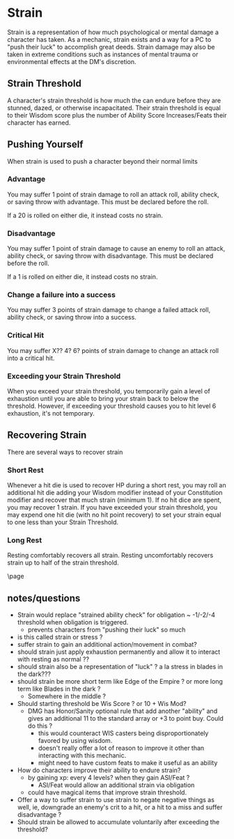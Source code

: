 # Strain

Strain is a representation of how much psychological or mental damage a character has taken. As a mechanic, strain exists and a way for a PC to "push their luck" to accomplish great deeds. Strain damage may also be taken in extreme conditions such as instances of mental trauma or environmental effects at the DM's discretion.

## Strain Threshold

A character's strain threshold is how much the can endure before they are stunned, dazed, or otherwise incapacitated. Their strain threshold is equal to their Wisdom score plus the number of Ability Score Increases/Feats their character has earned.

## Pushing Yourself

When strain is used to push a character beyond their normal limits

### Advantage

You may suffer 1 point of strain damage to roll an attack roll, ability check, or saving throw with advantage. This must be declared before the roll.

If a 20 is rolled on either die, it instead costs no strain.

### Disadvantage

You may suffer 1 point of strain damage to cause an enemy to roll an attack, ability check, or saving throw with disadvantage. This must be declared before the roll.

If a 1 is rolled on either die, it instead costs no strain.

### Change a failure into a success

You may suffer 3 points of strain damage to change a failed attack roll, ability check, or saving throw into a success.

### Critical Hit

You may suffer X?? 4? 6? points of strain damage to change an attack roll into a critical hit.

### Exceeding your Strain Threshold

When you exceed your strain threshold, you temporarily gain a level of exhaustion until you are able to bring your strain back to below the threshold. However, if exceeding your threshold causes you to hit level 6 exhaustion, it's not temporary.

## Recovering Strain

There are several ways to recover strain

### Short Rest

Whenever a hit die is used to recover HP during a short rest, you may roll an additional hit die adding your Wisdom modifier instead of your Constitution modifier and recover that much strain (minimum 1). If no hit dice are spent, you may recover 1 strain. If you have exceeded your strain threshold, you may expend one hit die (with no hit point recovery) to set your strain equal to one less than your Strain Threshold.

### Long Rest

Resting comfortably recovers all strain. Resting uncomfortably recovers strain up to half of the strain threshold.

\page

## notes/questions

* Strain would replace "strained ability check" for obligation ~ -1/-2/-4 threshold when obligation is triggered.
    * prevents characters from "pushing their luck" so much
* is this called strain or stress ?
* suffer strain to gain an additional action/movement in combat?
* should strain just apply exhaustion permanently and allow it to interact with resting as normal ??
* should strain also be a representation of "luck" ? a la stress in blades in the dark???
* should strain be more short term like Edge of the Empire ? or more long term like Blades in the dark ?
    * Somewhere in the middle ?
* Should starting threshold be Wis Score ? or 10 + Wis Mod?
    * DMG has Honor/Sanity optional rule that add another "ability" and gives an additional 11 to the standard array or +3 to point buy. Could do this ?
        * this would counteract WIS casters being disproportionately favored by using wisdom.
        * doesn't really offer a lot of reason to improve it other than interacting with this mechanic.
        * might need to have custom feats to make it useful as an ability
* How do characters improve their ability to endure strain?
    * by gaining xp: every 4 levels? when they gain ASI/Feat ?
        * ASI/Feat would allow an additional strain via obligation
    * could have magical items that improve strain threshold.
* Offer a way to suffer strain to use strain to negate negative things as well, ie, downgrade an enemy's crit to a hit, or a hit to a miss and suffer disadvantage ?
* Should strain be allowed to accumulate voluntarily after exceeding the threshold?
